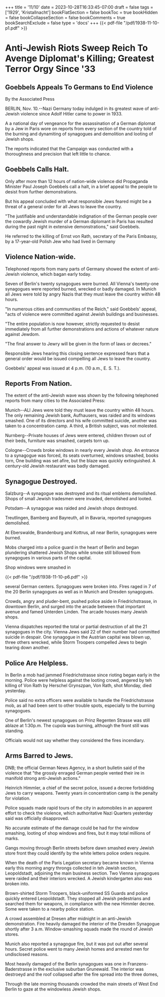 +++
title = '11/10'
date = 2023-10-28T16:33:45-07:00
draft = false
tags = ['1929', 'Kristallnacht']
bookFlatSection = false
bookToc = true
bookHidden = false
bookCollapseSection = false
bookComments = true
bookSearchExclude = false
type = 'docs'
+++
{{< pdf-file "/pdf/1938-11-10-p1.pdf" >}}

# Anti-Jewish Riots Sweep Reich To Avenge Diplomat's Killing; Greatest Terror Orgy Since '33

## Goebbels Appeals To Germans to End Violence

By the Associated Press

BERLIN, Nov. 10.--Nazi Germany today indulged in its greatest wave of anti-Jewish violence since Adolf Hitler came to power in 1933.

A a national day of vengeance for the assassination of a German diplomat by a Jew in Paris wore on reports from every section of the country told of the burning and dynamiting of synagogues and demolition and looting of Jewish shops.

The reports indicated that the Campaign was conducted with a thoroughness and precision that left little to chance.

## Goebbels Calls Halt.

Only after more than 12 hours of nation-wide violence did Propaganda Minister Paul Joseph Goebbels call a halt, in a brief appeal to the people to desist from further demonstrations.

But his appeal concluded with what responsible Jews feared might be a threat of a general order for all Jews to leave the country.

"The justifiable and understandable indignation of the German people over the cowardly Jewish murder of a German diplomant in Paris has resulted during the past night in extensive demonstrations," said Goebbels.

He referred to the killing of Ernst von Rath, secretary of the Paris Embassy, by a 17-year-old Polish Jew who had lived in Germany

## Violence Nation-wide.

Telephoned reports from many parts of Germany showed the extent of anti-Jewish violence, which bagan early today.

Seven of Berlin's twenty synagogues were burned. All Vienna's twenty-one synagogues were reported burned, wrecked or badly damaged. In Munich all Jews were told by angry Nazis that they must leave the country within 48 hours.

"In numerous cities and communities of the Reich," said Goebbels' appeal, "acts of violence were committed against Jewish buildings and businesses.

"The entire population is now however, strictly requested to desist immediately from all further demonstrations and actions of whatever nature against Jewdom.

"The final answer to Jewry will be given in the form of laws or decrees."

Responsible Jews hearing this closing sentence expressed fears that a general order would be issued compelling all Jews to leave the country.

Goebbels' appeal was issued at 4 p.m. (10 a.m., E. S. T.).

## Reports From Nation.

The extent of the anti-Jewish wave was shown by the following telephoned reports from many cities to the Associated Press:

Munich--ALl Jews were told they must leave the country within 48 hours. The only remaining Jewish bank, Aufhausers, was raided and its windows smashed. One of its directors and his wife committed suicide, another was taken to a concentration camp. A third, a British subject, was not molested.

Nurnberg--Private houses of Jews were entered, children thrown out of their beds, furniture was smashed, carpets torn up.

Cologne--Crowds broke windows in nearly every Jewish shop. An entrance to a synagogue was forced, its seats overturned, windows smashed, books torn, One building was set afire, but the blaze was quickly extinguished. A century-old Jewish restaurant was badly damaged.

## Synagogue Destroyed.

Salzburg--A synagogue was destroyed and its ritual emblems demolished. Shops of small Jewish tradesmen were invaded, demolished and looted.

Potsdam--A synagogue was raided and Jewish shops destroyed.

Treutlingen, Bamberg and Bayreuth, all in Bavaria, reported synagogues demolished.

At Eberswalde, Brandenburg and Kottrus, all near Berlin, synagogues were burned.

Mobs charged into a police guard in the heart of Berlin and began plundering shattered Jewish Shops while smoke still billowed from synagogues in various parts of the capital.

Shop windows were smashed in

{{< pdf-file "/pdf/1938-11-10-p6.pdf" >}}

several German centers. Synagogues were broken into. FIres raged in 7 of the 20 Berlin synagogues as well as in Munich and Dresden synagogues.

Crowds, angry and pluder-bent, pushed police aside in Friedrichstrasse, in downtown Berlin, and surged into the arcade between that important avenue and famed Unterden Linden. The arcade houses many Jewish shops.

Vienna dispatches reported the total or partial destruction of all the 21 synagogues in the city. Vienna Jews said 22 of their number had committed suicide in despair. One synagogue in the Austrian capital was blown up, three others wrecked, while Storm Troopers compelled Jews to begin tearing down another.

## Police Are Helpless.

In Berlin a mob had jammed Friedrichstrasse since rioting began early in the morning. Police were helpless against the looting crowd, angered by teh killing of Von Rath by Herschel Grynszpan, Von Rath, shot Monday, died yesterday.

Police said no extra officers were available to handle the Friedrichstrasse mob, as all had been sent to other trouble spots, especially to the burning synagogues.

One of Berlin's newest synagogues on Prinz Regenten Strasse was still ablaze at 1:30p.m. The cupola was burning, although the front still was standing.

Officials would not say whether they considered the fires incendiary.

## Arms Barred to Jews.

DNB; the official German News Agency, in a short bulletin said of the violence that "the grossly enraged German people vented their ire in manifold strong anti-Jewish actions."

Heinrich Himmler, a chief of the secret police, issued a decree forbidding Jews to carry weapons. Twenty years in concentration camp is the penalty for violation.

Police squads made rapid tours of the city in automobiles in an apparent effort to check the violence, which authoritative Nazi Quarters yesterday said was officially disapproved.

No accurate estimate of the damage could be had for the window smashing, looting of shop windows and fires, but it may total millions of marks.

Gangs moving through Berlin streets before dawn smashed every Jewish store front they could identify by the white letters police orders require.

When the death of the Paris Legation secretary became known in Vienna early this morning angry throngs collected in teh Jewish section, Leopoldstadt, adjoining the main business section. Two Vienna synagogues were raided and their interiors wrecked. A Jewish kindergarten also was broken into.

Brown-shirted Storm Troopers, black-uniformed SS Guards and police quickly entered Leopoldstadt. They stopped all Jewish pedestrians and searched them for weapons, in compliance with the new Himmler decree. Some were taken to a nearby police station.

A crowd assembled at Dresen after midnight in an anti-Jewish demonstration. Fire heavily damaged the interior of the Dresden Synagogue shortly after 3 a.m. Window-smashing squads made the round of Jewish stores.

Munich also reported a synagogue fire, but it was put out after several hours. Secret police went to many Jewish homes and arrested men for undisclosed reasons.

Most heavily damaged of the Berlin synagogues was one in Franzens-Baderstrasse in the exclusive suburban Grunewald. The interior was destroeyd and the roof collapsed after the fire spread into the three domes,

Through the late morning thousands crowded the main streets of West End Berlin to gaze at the windowless Jewish shops.